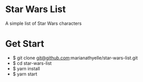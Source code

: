 # Star Wars List
A simple list of Star Wars characters

# Get Start
- $ git clone git@github.com:marianathyelle/star-wars-list.git
- $ cd star-wars-list
- $ yarn install
- $ yarn start
